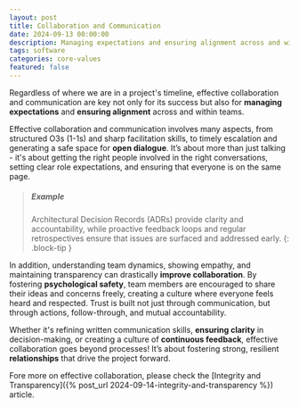 ```yaml
---
layout: post
title: Collaboration and Communication
date: 2024-09-13 00:00:00
description: Managing expectations and ensuring alignment across and within teams.
tags: software
categories: core-values
featured: false
---
```


Regardless of where we are in a project's timeline, effective collaboration and communication are key not only for its success but also for **managing expectations** and **ensuring alignment** across and within teams.

Effective collaboration and communication involves many aspects, from structured O3s (1-1s) and sharp facilitation skills, to timely escalation and generating a safe space for **open dialogue**. It’s about more than just talking - it's about getting the right people involved in the right conversations, setting clear role expectations, and ensuring that everyone is on the same page.

> ##### Example
>
> Architectural Decision Records (ADRs) provide clarity and accountability, while proactive feedback loops and regular retrospectives ensure that issues are surfaced and addressed early. 
{: .block-tip }

In addition, understanding team dynamics, showing empathy, and maintaining transparency can drastically **improve collaboration**. By fostering **psychological safety**, team members are encouraged to share their ideas and concerns freely, creating a culture where everyone feels heard and respected. Trust is built not just through communication, but through actions, follow-through, and mutual accountability.

Whether it's refining written communication skills, **ensuring clarity** in decision-making, or creating a culture of **continuous feedback**, effective collaboration goes beyond processes! It’s about fostering strong, resilient **relationships** that drive the project forward.

Fore more on effective collaboration, please check the [Integrity and Transparency]({% post_url 2024-09-14-integrity-and-transparency %}) article.